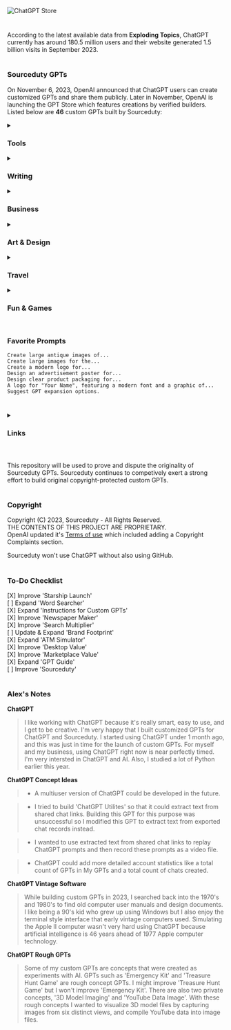 ![ChatGPT Store](https://github.com/sourceduty/ChatGPT/assets/123030236/e2be7f0a-8114-4edd-9647-e8ef8e2b8c56)

#

According to the latest available data from **Exploding Topics**, ChatGPT currently has around 180.5 million users and their website generated 1.5 billion visits in September 2023.

#
### Sourceduty GPTs

On November 6, 2023, OpenAI announced that ChatGPT users can create customized GPTs and share them publicly. Later in November, OpenAI is launching the GPT Store which features creations by verified builders. Listed below are **46** custom GPTs built by Sourceduty:

<details><summary>

### Tools

</summary>

[Video Instructor](https://chat.openai.com/g/g-8uZmUQjZN-video-instructor)
<br>
Instructional video creation assistant.

[GPT Creation Guide](https://chat.openai.com/g/g-GoLkguGSc-gpt-guide)
<br>
Helpful and informative.

[Instructions for Custom GPTs](https://chat.openai.com/g/g-yAwEVaLkf-instructions-for-custom-gpts)
<br>
Custom GPT instruction creation guide.

[Emergency Kit](https://chat.openai.com/g/g-yADUAYibx-emergency-kit)
<br>
A challenge for artificial intelligence.

[File Metadata](https://chat.openai.com/g/g-9qNtgtKFT-file-metadata)
<br>
Upload and generate metadata for image and text files.

[Search Multiplier](https://chat.openai.com/g/g-ZaCPvqejM-search-multiplier)
<br>
Expand simple text searches with multiple related search options. 

[ChatGPT Utilities](https://chat.openai.com/g/g-97CBY2PEq-chatgpt-utilities)
<br>
Exclusive tools built to utilize ChatGPT's exported chat records.

[Power Time Logger](https://chat.openai.com/g/g-mc2GgN5bL-power-time-logger)
<br>
How to create a Power Time Logger.

[Scientific Method Assistant](https://chat.openai.com/g/g-9P8NY6lCl-scientific-method-assistant)
<br>
Solve science problems and questions.

[Repo Summary](https://chat.openai.com/g/g-yiPyXX9jI-repo-summary)
<br>
Summarize GitHub repository README files.

[Mechazilla](https://chat.openai.com/g/g-MROVtYV1F-mechazilla)
<br>
SpaceX launch tower information.

[Starship](https://chat.openai.com/g/g-C2JrN7qBV-starship)
<br>
SpaceX's Starship rocket information.

</details>
<details><summary>
  
### Writing

</summary>

[Plain Text Guide](https://chat.openai.com/g/g-63ldbtCMe-plain-text-guide)
<br>
Plain text organization guide.

[Dictionary Creator](https://chat.openai.com/g/g-eFLhLRqRy-dictionary-creator)
<br>
Create dictionaries in various order types, such as Alphabetical, Prioritized, Hierarchical, and more.

[Quotes & Clips](https://chat.openai.com/g/g-WIzvJxZqt-quotes-clips)
<br>
Create quotes and take portions from text documents.

[Newspaper Maker](https://chat.openai.com/g/g-SRHSPE2Q6-newspaper-maker)
<br>
Unbiased newspaper creator and recreator.

[Chain Story](https://chat.openai.com/g/g-azMoj9cY6-chain-story)
<br>
Collaborative storytelling across different genres.

[Smart Notes](https://chat.openai.com/g/g-VBafvJ21q-smart-notes)
<br>
Intelligent note recording assistant.

</details>
<details><summary>
  
### Business

</summary>

[Desktop Value](https://chat.openai.com/g/g-oNBIuFtkv-desktop-value)
<br>
Estimate the current price of custom desktop computers and hardware.

[Shoutouts](https://chat.openai.com/g/g-BRN5AXPbf-shoutouts)
<br>
Promotional business shoutouts for x.com.

[Sourceduty](https://chat.openai.com/g/g-MG4CqF034-sourceduty)
<br>
Creative digital business.

[ISO](https://chat.openai.com/g/g-kPQjsGEA5-iso)
<br>
International Organization for Standardization (ISO) guide.

[Brand Footprint](https://chat.openai.com/g/g-iQbBVJzIf-brand-footprint)
<br>
Find and analyze branded website and social account data.

[Marketplace Value](https://chat.openai.com/g/g-QSn6POMKH-marketplace-value)
<br>
Used marketplace listing helper.

</details>
<details><summary>
  
### Art & Design

</summary>

[Design Analysis](https://chat.openai.com/g/g-AtO8UJfQV-design-analysis)
<br>
Visual design tool.

[Fanatic Creator](https://chat.openai.com/g/g-4jZ8rABSo-fanatic-creator)
<br>
Fan artist tool.

[Rebrand](https://chat.openai.com/g/g-GrLJN0Kqu-rebrand)
<br>
Create conceptual rebranded product images.

[Compare Images](https://chat.openai.com/g/g-4eQMR7Npu-compare-images)
<br>
Upload and compare two image files.

[Image Watermark](https://chat.openai.com/g/g-Zt0bGbcIB-image-watermark)
<br>
Upload and watermark your image files.

[Image Collage](https://chat.openai.com/g/g-UaXXt6DdU-image-collage)
<br>
Upload your images and create a collage.

[ACSII Text Art](https://chat.openai.com/g/g-G7eF51owY-acsii-text-art)
<br>
Convert text into creative ACSII art.

</details>
<details><summary>
  
### Travel

</summary>

[Travel Receptionist](https://chat.openai.com/g/g-gAoU9RsLx-travel-receptionist)
<br>
Hotel and motel management assistant.

[Meeting Place](https://chat.openai.com/g/g-h91vaXdbQ-meeting-place)
<br>
Find the optimal location for your meeting.

[Travel Organizer](https://chat.openai.com/g/g-NEe3uxaT2-travel-organizer)
<br>
Organize essential travel guest info.

</details>
<details><summary>
  
### Fun & Games

</summary>

[Vintage Prompt](https://chat.openai.com/g/g-mg39xadeq-vintage-prompt)
<br>
Old computer terminal simulator.

[Notepad Emulator](https://chat.openai.com/g/g-FaIJ25ir1-notepad-emulator)
<br>
Basic notepad emulator.

[Apple II Simulator](https://chat.openai.com/g/g-ci1HVmwRL-apple-ii-simulator)
<br>
Apple II home computer from 1977 with ProDOS.

[Code Cracker](https://chat.openai.com/g/g-hYgyGpYiq-code-cracker)
<br>
James Bond inspired code cracking game.

[Starship Launch](https://chat.openai.com/g/g-NJlbzRfDO-starship-launch)
<br>
SpaceX rocket mission simulator game.

[Word Searcher](https://chat.openai.com/g/g-VGhdL47D9-word-searcher)
<br>
Word search game.

[Connect 4](https://chat.openai.com/g/g-th53SwFkS-connect-4)
<br>
The original Connect 4 game.

[Song Parody](https://chat.openai.com/g/g-90VfXWnFJ-song-parody)
<br>
Parodize song lyrics.

[Chat Charades](https://chat.openai.com/g/g-G9hVkEnR9-chat-charades)
<br>
Single player charades game.

[Quick Thinker](https://chat.openai.com/g/g-yOjellBNa-quick-thinker)
<br>
Quick-response random character game.

[Treasure Hunt Game](https://chat.openai.com/g/g-f0Jxf0Jni-treasure-hunt-game)
<br>
Initially, you're 25 steps away from the treasure, but the exact direction is a mystery. 

[ATM Simulator](https://chat.openai.com/g/g-BsTkzXk3T-atm-simulator)
<br>
Automated teller machine (ATM) simulator.

</details>

#
### Favorite Prompts

```
Create large antique images of...
Create large images for the...
Create a modern logo for...
Design an advertisement poster for...
Design clear product packaging for...
A logo for "Your Name", featuring a modern font and a graphic of...
Suggest GPT expansion options.
```

#

<details><summary>

### Links

</summary>

[ChatGPT vs. Google Bard](https://chat.openai.com/share/632c7739-b255-40e5-8613-9e3c7adac1c0)

[3D STL Files](https://chat.openai.com/share/8ba9c27f-8c86-4ace-8514-4abab31525bf) 

[Custom GPT Knowledge](https://chat.openai.com/share/c746b4a5-ead9-4dce-be92-03fdffe9a6e7) 

[GPT Store Predictions](https://www.reddit.com/r/OpenAI/comments/17upjcm/interesting_predictions_about_the_gpt_store/) 

[Why GPTs aren’t (yet) the new App Store](https://medium.com/barnacle-labs/why-gpts-arent-yet-the-new-app-store-daaf760392cc) 

[Can new GPT store spur generative AI monetization?](https://www.theglobeandmail.com/investing/markets/stocks/MSFT/pressreleases/21994801/)

[ChatGPT: Extract Text from MS-DOS Goldfinger 1986 Game?](https://www.reddit.com/r/ChatGPTPro/comments/17zc8g1/chatgpt_extract_text_from_msdos_goldfinger_1986/) 

[Awesome GPT Store](https://github.com/sourceduty/Awesome-GPT-Store)

</details>

#
This repository will be used to prove and dispute the originality of Sourceduty GPTs. Sourceduty continues to competively exert a strong effort to build original copyright-protected custom GPTs. 
#
### Copyright

Copyright (C) 2023, Sourceduty - All Rights Reserved.
<br>
THE CONTENTS OF THIS PROJECT ARE PROPRIETARY.
<br>
OpenAI updated it's [Terms of use](https://openai.com/policies/terms-of-use) which included adding a Copyright Complaints section.

Sourceduty won't use ChatGPT without also using GitHub.

#

### To-Do Checklist

[X] Improve 'Starship Launch'
<br>
[ ] Expand 'Word Searcher'
<br>
[X] Expand 'Instructions for Custom GPTs'
<br>
[X] Improve 'Newspaper Maker'
<br>
[X] Improve 'Search Multiplier'
<br>
[ ] Update & Expand 'Brand Footprint'
<br>
[X] Expand 'ATM Simulator'
<br>
[X] Improve 'Desktop Value'
<br>
[X] Improve 'Marketplace Value'
<br>
[X] Expand 'GPT Guide'
<br>
[ ] Improve 'Sourceduty'

#

### Alex's Notes

**ChatGPT** 

> I like working with ChatGPT because it's really smart, easy to use, and I get to be creative. I'm very happy that I built customized GPTs for ChatGPT and Sourceduty. I started using ChatGPT under 1 month ago, and this was just in time for the launch of custom GPTs. For myself and my business, using ChatGPT right now is near perfectly timed. I'm very intersted in ChatGPT and AI. Also, I studied a lot of Python earlier this year.

**ChatGPT Concept Ideas**

>- A multiuser version of ChatGPT could be developed in the future.


>- I tried to build 'ChatGPT Utilites' so that it could extract text from shared chat links. Building this GPT for this purpose was unsuccessful so I modified this GPT to extract text from exported chat records instead.


>- I wanted to use extracted text from shared chat links to replay ChatGPT prompts and then record these prompts as a video file.


>- ChatGPT could add more detailed account statistics like a total count of GPTs in My GPTs and a total count of chats created.

**ChatGPT Vintage Software**

> While building custom GPTs in 2023, I searched back into the 1970's and 1980's to find old computer user manuals and design documents. I like being a 90's kid who grew up using Windows but I also enjoy the terminal style interface that early vintage computers used. Simulating the Apple II computer wasn't very hard using ChatGPT because artificial intelligence is 46 years ahead of 1977 Apple computer technology. 

**ChatGPT Rough GPTs**

> Some of my custom GPTs are concepts that were created as experiments with AI. GPTs such as 'Emergency Kit' and 'Treasure Hunt Game' are rough concept GPTs. I might improve 'Treasure Hunt Game' but I won't improve 'Emergency Kit'. There are also two private concepts, '3D Model Imaging' and 'YouTube Data Image'. With these rough concepts I wanted to visualize 3D model files by capturing images from six distinct views, and compile YouTube data into image files.

#
